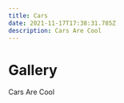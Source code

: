 ```yaml
---
title: Cars
date: 2021-11-17T17:38:31.785Z
description: Cars Are Cool
---
```

# Gallery

Cars Are Cool